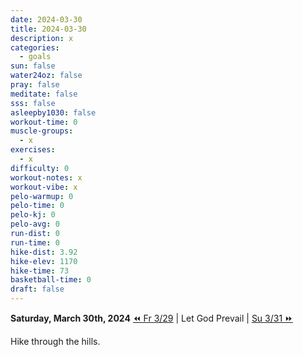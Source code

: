 ```yaml
---
date: 2024-03-30
title: 2024-03-30
description: x
categories:
  - goals
sun: false
water24oz: false
pray: false
meditate: false
sss: false
asleepby1030: false
workout-time: 0
muscle-groups:
  - x
exercises:
  - x
difficulty: 0
workout-notes: x
workout-vibe: x
pelo-warmup: 0
pelo-time: 0
pelo-kj: 0
pelo-avg: 0
run-dist: 0
run-time: 0
hike-dist: 3.92
hike-elev: 1170
hike-time: 73
basketball-time: 0
draft: false
---
```

**Saturday, March 30th, 2024**
[⏪ Fr 3/29](goals/2024-03-29) | Let God Prevail | [Su 3/31 ⏩](goals/2024-03-31)


Hike through the hills. 